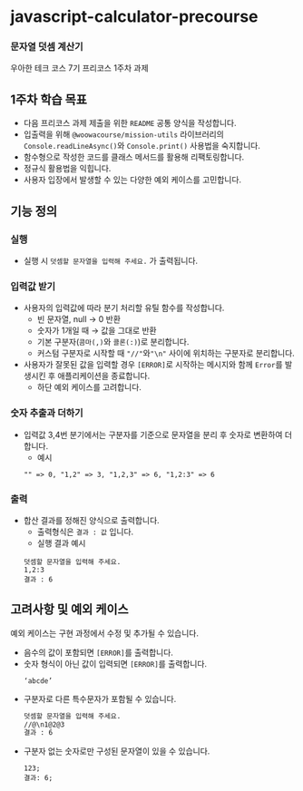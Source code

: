 # javascript-calculator-precourse

### 문자열 덧셈 계산기

우아한 테크 코스 7기 프리코스 1주차 과제

## 1주차 학습 목표

- 다음 프리코스 과제 제출을 위한 `README` 공통 양식을 작성합니다.
- 입출력을 위해 `@woowacourse/mission-utils` 라이브러리의 `Console.readLineAsync()`와 `Console.print()` 사용법을 숙지합니다.
- 함수형으로 작성한 코드를 클래스 메서드를 활용해 리팩토링합니다.
- 정규식 활용법을 익힙니다.
- 사용자 입장에서 발생할 수 있는 다양한 예외 케이스를 고민합니다.

## 기능 정의

### 실행

- 실행 시 `덧셈할 문자열을 입력해 주세요.` 가 출력됩니다.

### 입력값 받기

- 사용자의 입력값에 따라 분기 처리할 유틸 함수를 작성합니다.
  - 빈 문자열, null → 0 반환
  - 숫자가 1개일 때 → 값을 그대로 반환
  - 기본 구분자(`콤마(,)`와 `콜론(:)`)로 분리합니다.
  - 커스텀 구분자로 시작할 때 `"//"`와`"\n"` 사이에 위치하는 구분자로 분리합니다.
- 사용자가 잘못된 값을 입력할 경우 `[ERROR]`로 시작하는 메시지와 함께 `Error`를 발생시킨 후 애플리케이션을 종료합니다.
  - 하단 예외 케이스를 고려합니다.

### 숫자 추출과 더하기

- 입력값 3,4번 분기에서는 구분자를 기준으로 문자열을 분리 후 숫자로 변환하여 더합니다.
  - 예시
  ```tsx
  "" => 0, "1,2" => 3, "1,2,3" => 6, "1,2:3" => 6
  ```

### 출력

- 합산 결과를 정해진 양식으로 출력합니다.
  - 출력형식은 `결과 : 값` 입니다.
  - 실행 결과 예시
  ```tsx
  덧셈할 문자열을 입력해 주세요.
  1,2:3
  결과 : 6
  ```

## 고려사항 및 예외 케이스

예외 케이스는 구현 과정에서 수정 및 추가될 수 있습니다.

- 음수의 값이 포함되면 `[ERROR]`를 출력합니다.
- 숫자 형식이 아닌 값이 입력되면 `[ERROR]`를 출력합니다.
  ```tsx
  ‘abcde’
  ```
- 구분자로 다른 특수문자가 포함될 수 있습니다.
  ```markdown
  덧셈할 문자열을 입력해 주세요.
  //@\n1@2@3
  결과 : 6
  ```
- 구분자 없는 숫자로만 구성된 문자열이 있을 수 있습니다.
  ```tsx
  123;
  결과: 6;
  ```
